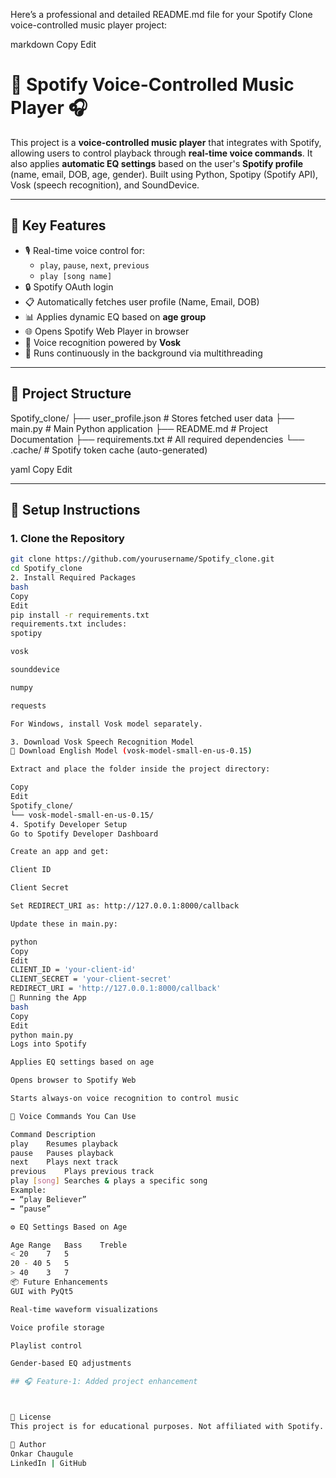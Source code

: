 Here’s a professional and detailed README.md file for your Spotify Clone voice-controlled music player project:

markdown
Copy
Edit
# 🎵 Spotify Voice-Controlled Music Player 🎧

This project is a **voice-controlled music player** that integrates with Spotify, allowing users to control playback through **real-time voice commands**. It also applies **automatic EQ settings** based on the user's **Spotify profile** (name, email, DOB, age, gender). Built using Python, Spotipy (Spotify API), Vosk (speech recognition), and SoundDevice.

---

## 🧠 Key Features

- 🎙️ Real-time voice control for:
  - `play`, `pause`, `next`, `previous`
  - `play [song name]`
- 🔒 Spotify OAuth login
- 📋 Automatically fetches user profile (Name, Email, DOB)
- 📊 Applies dynamic EQ based on **age group**
- 🌐 Opens Spotify Web Player in browser
- 🧠 Voice recognition powered by **Vosk**
- 🔄 Runs continuously in the background via multithreading

---

## 📁 Project Structure

Spotify_clone/ ├── user_profile.json # Stores fetched user data ├── main.py # Main Python application ├── README.md # Project Documentation ├── requirements.txt # All required dependencies └── .cache/ # Spotify token cache (auto-generated)

yaml
Copy
Edit

---

## 🔧 Setup Instructions

### 1. Clone the Repository
```bash
git clone https://github.com/yourusername/Spotify_clone.git
cd Spotify_clone
2. Install Required Packages
bash
Copy
Edit
pip install -r requirements.txt
requirements.txt includes:
spotipy

vosk

sounddevice

numpy

requests

For Windows, install Vosk model separately.

3. Download Vosk Speech Recognition Model
🔗 Download English Model (vosk-model-small-en-us-0.15)

Extract and place the folder inside the project directory:

Copy
Edit
Spotify_clone/
└── vosk-model-small-en-us-0.15/
4. Spotify Developer Setup
Go to Spotify Developer Dashboard

Create an app and get:

Client ID

Client Secret

Set REDIRECT_URI as: http://127.0.0.1:8000/callback

Update these in main.py:

python
Copy
Edit
CLIENT_ID = 'your-client-id'
CLIENT_SECRET = 'your-client-secret'
REDIRECT_URI = 'http://127.0.0.1:8000/callback'
🚀 Running the App
bash
Copy
Edit
python main.py
Logs into Spotify

Applies EQ settings based on age

Opens browser to Spotify Web

Starts always-on voice recognition to control music

🧠 Voice Commands You Can Use

Command	Description
play	Resumes playback
pause	Pauses playback
next	Plays next track
previous	Plays previous track
play [song]	Searches & plays a specific song
Example:
➡️ “play Believer”
➡️ “pause”

⚙️ EQ Settings Based on Age

Age Range	Bass	Treble
< 20	7	5
20 - 40	5	5
> 40	3	7
📦 Future Enhancements
GUI with PyQt5

Real-time waveform visualizations

Voice profile storage

Playlist control

Gender-based EQ adjustments

## 🎧 Feature-1: Added project enhancement



📃 License
This project is for educational purposes. Not affiliated with Spotify.

🙌 Author
Onkar Chaugule
LinkedIn | GitHub

